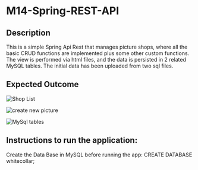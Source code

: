 # M14-Spring-REST-API

## Description
This is a simple Spring Api Rest that manages picture shops, where all the basic CRUD functions are implemented plus some other custom functions. The view is performed via html files, and the data is persisted in 2 related MySQL tables. The initial data has been uploaded from two sql files.

## Expected Outcome
![Shop List](https://user-images.githubusercontent.com/67835708/117435370-12945700-af2e-11eb-8604-08b630b37ae5.jpg)

![create new picture](https://user-images.githubusercontent.com/67835708/117435716-7159d080-af2e-11eb-8904-00a1f4046126.png)

![MySql tables](https://user-images.githubusercontent.com/67835708/117435302-fee8f080-af2d-11eb-8b6d-b8079d8d49e6.jpg)


## Instructions to run the application:
Create the Data Base in MySQL before running the app:  CREATE DATABASE whitecollar;
